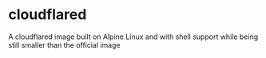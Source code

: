 # cloudflared
A cloudflared image built on Alpine Linux and with shell support while being still smaller than the official image
